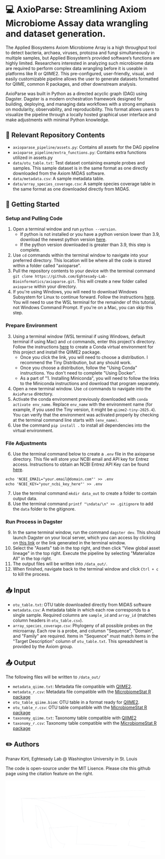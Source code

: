 # :computer: AxioParse: Streamlining Axiom Microbiome Assay data wrangling and dataset generation.

The Applied Biosystems Axiom Microbiome Array is a high throughput tool to detect bacteria, archaea, viruses, protozoa and fungi simultaneously in multiple samples, but Applied Biosystem’s provided software’s functions are highly limited. Researchers interested in analyzing such microbiome data are required to perform complex data wrangling before it is useable in platforms like R or QIIME2. This pre-configured, user-friendly, visual, and easily customizable pipeline allows the user to generate datasets formatted for QIIME, common R packages, and other downstream analysis. 

AxioParse was built in Python as a directed acyclic graph (DAG) using Dagster. Dagster is a modern orchestration framework designed for building, deploying, and managing data workflows with a strong emphasis on modularity, observability, and reproducibility. This format allows users to visualize the pipeline through a locally hosted graphical user interface and make adjustments with minimal Python knowledge. 

## :file_folder: Relevant Repository Contents
- `axioparase_pipeline/assets.py`: Contains all assets for the DAG pipeline
- `axioparse_pipeline/extra_functions.py`: Contains extra functions utilized in assets.py
- `data/otu_table.txt`: Test dataset containing example probes and samples. This sample dataset is in the same format as one directly downloaded from the Axiom MiDAS software.
- `data/metadata.csv`: A sample metadata table.
- `data/array_species_coverage.csv`: A sample species coverage table in the same format as one downloaded directly from MiDAS.

## :beginner: Getting Started

### Setup and Pulling Code
1. Open a terminal window and run `python --version`.
    - If python is not installed or you have a python version lower than 3.9, download the newest python version [here](https://www.python.org/downloads/).
    - If the python version downloaded is greater than 3.9, this step is complete. 
1. Use `cd` commands within the terminal window to navigate into your preferred directory. This location will be where all the code is stored within a folder called "axioparse".
2. Pull the repository contents to your device with the terminal command `git clone https://github.com/Eghtesady-Lab-Bioinformatics/axioparse.git`. This will create a new folder called `axioparse` within your directory.
2. If you're using Windows, you will need to download Windows Subsystem for Linux to continue forward. Follow the instructions [here](https://learn.microsoft.com/en-us/windows/wsl/install). You will need to use the WSL terminal for the remainder of this tutorial, not Windows Command Prompt. If you're on a Mac, you can skip this step.

### Prepare Environment
3. Using a terminal window (WSL terminal if using Windows, default terminal if using Mac) and `cd` commands, enter this project's directory. Follow the instructions [here](https://library.qiime2.org/quickstart) to create a Conda virtual environment for this project and install the QIIME2 package.   
    - Once you click the link, you will need to choose a distribution. I recommend the Tiny Distribution, but any should work.
    - Once you choose a distribution, follow the "Using Conda" instructions. You don't need to complete "Using Docker".
    - As a part of "1. Installing Miniconda", you will need to follow the links to the Miniconda instructions and download that program separately. 
4. Open a new terminal window. Use `cd` commands to navigate into the `AxioParse` directory.
4. Activate the conda environment previously downloaded with `conda activate env_name`. Replace `env_name` with the environment name (for example, if you used the Tiny version, it might be `qiime2-tiny-2025.4`). You can verify that the environment was activated properly by checking at the terminal command line starts with `(env_name)`. 
5. Use the command `pip install .` to install all dependencies into the virtual environment. 

### File Adjustments
6. Use the terminal command below to create a `.env` file in the axioparse directory. This file will store your NCBI email and API key for Entrez access. Instructions to obtain an NCBI Entrez API Key can be found [here](https://support.nlm.nih.gov/kbArticle/?pn=KA-05317).
```
echo 'NCBI_EMAIL="your.email@domain.com"' >> .env 
echo 'NCBI_KEY="your_ncbi_key_here"' >> .env 
```
7. Use the terminal command `mkdir data_out` to create a folder to contain output data.
8. Use the terminal command `printf "\ndata/\n" >> .gitignore` to add the `data` folder to the gitignore.

### Run Process in Dagster
9. In the same terminal window, run the command `dagster dev`. This should launch Dagster on your local server, which you can access by clicking on [this link](http://127.0.0.1:3000) or the link generated in the terminal window. 
8. Select the "Assets" tab in the top right, and then click "View global asset lineage" in the top right. Execute the pipeline by selecting "Materialize All" in the top right.
9. The output files will be written into `/data_out/`.
10. When finished, navigate back to the terminal window and click `Ctrl + c` to kill the process. 

## :inbox_tray: Input
- `otu_table.txt`: OTU table downloaded directly from MiDAS software
- `metadata.csv`: A metadata table in which each row corresponds to a single sample. Required columns are `sample_id` and `array_id` (matches column headers in `otu_table.csv`). 
- `array_species_coverage.csv`: Phylogeny of all possible probes on the microarray. Each row is a probe, and columsn "Sequence", "Domain", and "Family" are required. Items in "Sequence" must match items in the "Target Description" column of `otu_table.txt`. This spreadsheet is provided by the Axiom group. 

## :outbox_tray: Output
The following files will be written to `/data_out/`
- `metadata_qiime.txt`: Metadata file compatible with [QIIME2](https://qiime2.org/).
- `metadata_r.csv`: Metadata file compatible with the [MicrobiomeStat R package](https://github.com/cafferychen777/MicrobiomeStat)
- `otu_table_qiime.biom`: OTU table in a format ready for [QIIME2](https://qiime2.org/). 
- `otu_table_r.csv`: OTU table compatible with the [MicrobiomeStat R package](https://github.com/cafferychen777/MicrobiomeStat)
- `taxonomy_qiime.txt`: Taxonomy table compatible with [QIIME2](https://qiime2.org/)
- `taxonomy_r.csv`: Taxonomy table compatible with the [MicrobiomeStat R package](https://github.com/cafferychen777/MicrobiomeStat)

## :pencil2: Authors
Pranav Kirti, Eghtesady Lab @ Washington University in St. Louis

The code is open-source under the MIT Lisence. Please cite this github page using the citation feature on the right.

![DAG Pipeline](pictures/pipeline.svg)
